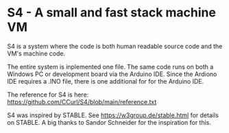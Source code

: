 # S4 - A small and fast stack machine VM

S4 is a system where the code is both human readable source code and the VM's machine code.

The entire system is inplemented one file. The same code runs on both a Windows PC or development board via the Arduino IDE. Since the Ardiono IDE requires a .INO file, there is one additional for for the Arduino IDE.

The reference for S4 is here: https://github.com/CCurl/S4/blob/main/reference.txt

S4 was inspired by STABLE. See https://w3group.de/stable.html for details on STABLE.
A big thanks to Sandor Schneider for the inspiration for this.

